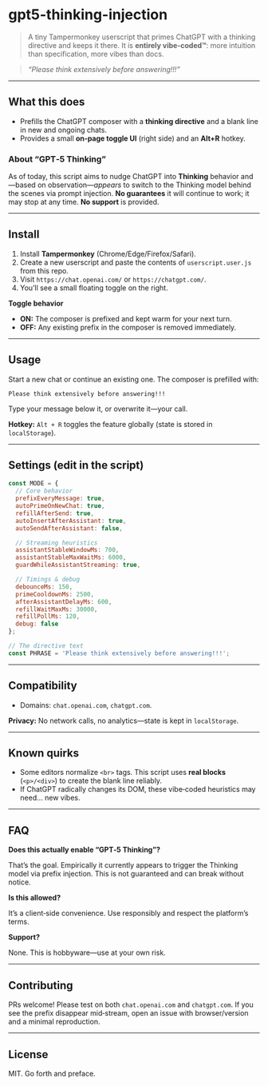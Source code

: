 # gpt5-thinking-injection


> A tiny Tampermonkey userscript that primes ChatGPT with a thinking directive and keeps it there. It is **entirely vibe‑coded™**: more intuition than specification, more vibes than docs.

> *“Please think extensively before answering!!!”*

---

## What this does

* Prefills the ChatGPT composer with a **thinking directive** and a blank line in new and ongoing chats.
* Provides a small **on‑page toggle UI** (right side) and an **Alt+R** hotkey.


### About “GPT‑5 Thinking”

As of today, this script aims to nudge ChatGPT into **Thinking** behavior and—based on observation—*appears* to switch to the Thinking model behind the scenes via prompt injection. **No guarantees** it will continue to work; it may stop at any time. **No support** is provided.

---

## Install

1. Install **Tampermonkey** (Chrome/Edge/Firefox/Safari).
2. Create a new userscript and paste the contents of `userscript.user.js` from this repo.
3. Visit `https://chat.openai.com/` or `https://chatgpt.com/`.
4. You’ll see a small floating toggle on the right.

**Toggle behavior**

* **ON:** The composer is prefixed and kept warm for your next turn.
* **OFF:** Any existing prefix in the composer is removed immediately.

---

## Usage

Start a new chat or continue an existing one. The composer is prefilled with:

```
Please think extensively before answering!!!

```

Type your message below it, or overwrite it—your call.

**Hotkey:** `Alt + R` toggles the feature globally (state is stored in `localStorage`).

---

## Settings (edit in the script)

```js
const MODE = {
  // Core behavior
  prefixEveryMessage: true,
  autoPrimeOnNewChat: true,
  refillAfterSend: true,
  autoInsertAfterAssistant: true,
  autoSendAfterAssistant: false,

  // Streaming heuristics
  assistantStableWindowMs: 700,
  assistantStableMaxWaitMs: 6000,
  guardWhileAssistantStreaming: true,

  // Timings & debug
  debounceMs: 150,
  primeCooldownMs: 2500,
  afterAssistantDelayMs: 600,
  refillWaitMaxMs: 30000,
  refillPollMs: 120,
  debug: false
};

// The directive text
const PHRASE = 'Please think extensively before answering!!!';
```

---

## Compatibility

* Domains: `chat.openai.com`, `chatgpt.com`.

**Privacy:** No network calls, no analytics—state is kept in `localStorage`.

---

## Known quirks

* Some editors normalize `<br>` tags. This script uses **real blocks** (`<p>/<div>`) to create the blank line reliably.
* If ChatGPT radically changes its DOM, these vibe‑coded heuristics may need… new vibes.

---

## FAQ

**Does this actually enable “GPT‑5 Thinking”?**

That’s the goal. Empirically it currently appears to trigger the Thinking model via prefix injection. This is not guaranteed and can break without notice.


**Is this allowed?**

It’s a client‑side convenience. Use responsibly and respect the platform’s terms.

**Support?**

None. This is hobbyware—use at your own risk.

---

## Contributing

PRs welcome! Please test on both `chat.openai.com` and `chatgpt.com`. If you see the prefix disappear mid‑stream, open an issue with browser/version and a minimal reproduction.

---

## License

MIT. Go forth and preface.
